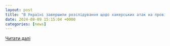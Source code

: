 ```yaml
---
layout: post
title: "В Україні завершили розслідування щодо хакерських атак на провідні світові компанії"
date: 2024-08-09 15:15:04 +0000
categories: [news]
---
```


[Читати далі](https://www.ukrinform.ua/rubric-society/3893678-v-ukraini-zaversili-rozsliduvanna-sodo-hakerskih-atak-na-providni-svitovi-kompanii.html)
